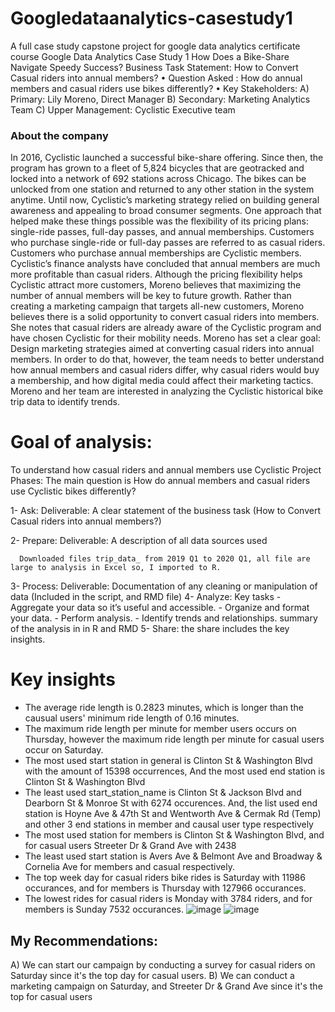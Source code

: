 # Googledataanalytics-casestudy1
A full case study capstone project for google data analytics certificate course
Google Data Analytics Case Study 1
How Does a Bike-Share Navigate Speedy Success?
Business Task Statement:
How to Convert Casual riders into annual members?
• Question Asked : How do annual members and casual riders use bikes differently?
• Key Stakeholders: 
     A) Primary: Lily Moreno,  Direct Manager 
     B) Secondary: Marketing Analytics Team 
     C) Upper Management: Cyclistic Executive team
### About the company
In 2016, Cyclistic launched a successful bike-share offering. Since then, the program has grown to a fleet of 5,824 bicycles that are geotracked and locked into a network of 692 stations across Chicago. The bikes can be unlocked from one station and returned to any other station in the system anytime. Until now, Cyclistic’s marketing strategy relied on building general awareness and appealing to broad consumer segments. One approach that helped make these things possible was the flexibility of its pricing plans: single-ride passes, full-day passes, and annual memberships. Customers who purchase single-ride or full-day passes are referred to as casual riders. Customers who purchase annual memberships are Cyclistic members. Cyclistic’s finance analysts have concluded that annual members are much more profitable than casual riders. Although the pricing flexibility helps Cyclistic attract more customers, Moreno believes that maximizing the number of annual members will be key to future growth. Rather than creating a marketing campaign that targets all-new customers, Moreno believes there is a solid opportunity to convert casual riders into members. She notes that casual riders are already aware of the Cyclistic program and have chosen Cyclistic for their mobility needs. Moreno has set a clear goal: Design marketing strategies aimed at converting casual riders into annual members. In order to do that, however, the team needs to better understand how annual members and casual riders differ, why casual riders would buy a membership, and how digital media could affect their marketing tactics. Moreno and her team are interested in analyzing the Cyclistic historical bike trip data to identify trends.
# Goal of analysis:
To understand how casual riders and annual members use Cyclistic 
Project Phases: The main question is How do annual members and casual riders use Cyclistic bikes differently?

1- Ask: Deliverable: A clear statement of the business task (How to Convert Casual riders into annual members?)

2- Prepare: Deliverable: A description of all data sources used

      Downloaded files trip_data_ from 2019 Q1 to 2020 Q1, all file are large to analysis in Excel so, I imported to R.
3- Process: Deliverable: Documentation of any cleaning or manipulation of data (Included in the script, and RMD file)
4- Analyze: Key tasks
    - Aggregate your data so it’s useful and accessible.
    - Organize and format your data. 
    - Perform analysis. 
    - Identify trends and relationships.
summary of the analysis in in R and RMD
5- Share: the share includes the key insights.
# Key insights
- The average ride length is 0.2823 minutes, which is longer than the causual users' minimum ride length of 0.16 minutes.
- The maximum ride length per minute for member users occurs on Thursday, however the maximum ride length per minute for casual users occur on Saturday. 
- The most used start station in general is Clinton St & Washington Blvd with the amount of 15398 occurrences, And the most used end station is Clinton St & Washington Blvd 
-  The least used start_station_name is Clinton St & Jackson Blvd and Dearborn St & Monroe St with  6274 occurences. And, the list used end station is Hoyne Ave & 47th St  and Wentworth Ave & Cermak Rd (Temp) and other 3 end stations in member and causal user type respectively
- The most used station for members is Clinton St & Washington Blvd, and for casual users Streeter Dr & Grand Ave with 2438
- The least used start station is Avers Ave & Belmont Ave and Broadway & Cornelia Ave for members and casual respectively.
-  The top week day for casual riders bike rides is Saturday with 11986 occurances, and for members is Thursday with 127966 occurances.
-  The lowest rides for casual riders is Monday with 3784 riders, and for members is Sunday 7532 occurances.
![image](https://github.com/user-attachments/assets/e5d578f6-d86c-4c76-9e45-2b7c442d2671)
![image](https://github.com/user-attachments/assets/c5e2ae52-5a4b-4442-a454-2f620ba57fed)


## My Recommendations: 
A) We can start our campaign by conducting a survey for casual riders on Saturday since it's the top day for casual users. 
B) We can conduct a marketing campaign on Saturday, and Streeter Dr & Grand Ave since it's the top for casual users 

